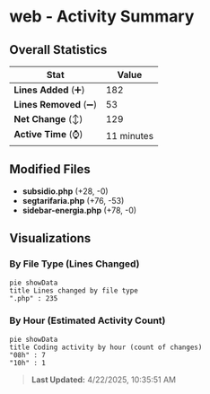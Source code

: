 # web - Activity Summary 

## Overall Statistics

| Stat                   | Value                                                             |
| ---------------------- | ----------------------------------------------------------------- |
| **Lines Added** (➕)   | 182                                          |
| **Lines Removed** (➖) | 53                                        |
| **Net Change** (↕)    | 129                |
| **Active Time** (⌚)   | 11 minutes |


## Modified Files
- **subsidio.php** (+28, -0)
- **segtarifaria.php** (+76, -53)
- **sidebar-energia.php** (+78, -0)

## Visualizations

### By File Type (Lines Changed)

```mermaid
pie showData
title Lines changed by file type
".php" : 235
```

### By Hour (Estimated Activity Count)

```mermaid
pie showData
title Coding activity by hour (count of changes)
"08h" : 7
"10h" : 1
```


> **Last Updated:** 4/22/2025, 10:35:51 AM